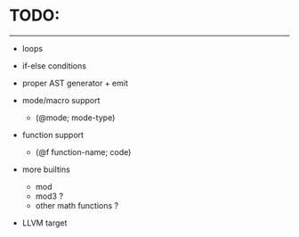 # TODO:
---

- loops
- if-else conditions

- proper AST generator + emit

- mode/macro support
    - (@mode; mode-type)

- function support
    - (@f function-name; code)

- more builtins
    - mod
    - mod3 ?
    - other math functions ?

- LLVM target
